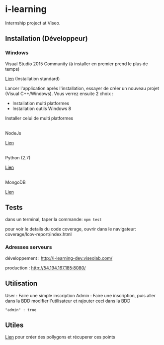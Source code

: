 # i-learning
Internship project at Viseo.


## Installation (Développeur)

### Windows
Visual Studio 2015 Community
(à installer en premier prend le plus de temps)

[Lien][Visual Studio Link] (Installation standard)

Lancer l'application après l'installation, essayer de créer un nouveau projet (Visual C++/Windows).
Vous verrez ensuite 2 choix :
* Installation multi platformes
* Installation outils Windows 8

Installer celui de multi platformes


<br>
NodeJs

[Lien][NodeJS Link]


<br>
Python (2.7)

[Lien][Python Link]


<br>
MongoDB

[Lien][MongoDB Link]


## Tests
dans un terminal, taper la commande: `npm test`

pour voir le details du code coverage, ouvrir dans le navigateur: coverage/lcov-report/index.html

### Adresses serveurs
 développement : http://i-learning-dev.viseolab.com/
 
 production : http://54.194.167.185:8080/

## Utilisation
User : Faire une simple inscription
Admin : Faire une inscription, puis aller dans la BDD modifier l'utilisateur et rajouter ceci dans la BDD

```
"admin" : true
```

## Utiles

[Lien][PathSVG Link] pour créer des pollygons et récuperer ces points




[Visual Studio Link]:https://www.microsoft.com/en-us/download/details.aspx?id=48146
[Python Link]:https://www.python.org/downloads/
[MongoDB Link]:https://www.mongodb.com/download-center#community
[NodeJS Link]:https://nodejs.org/en/download/
[PathSVG Link]:http://jxnblk.com/paths/